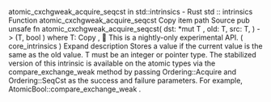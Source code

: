 atomic_cxchgweak_acquire_seqcst in std::intrinsics - Rust
std
::
intrinsics
Function
atomic_cxchgweak_acquire_seqcst
Copy item path
Source
pub unsafe fn atomic_cxchgweak_acquire_seqcst<T>(
    dst:
*mut T
,
    old: T,
    src: T,
) -> (T,
bool
)
where
    T:
Copy
,
🔬
This is a nightly-only experimental API. (
core_intrinsics
)
Expand description
Stores a value if the current value is the same as the
old
value.
T
must be an integer or pointer type.
The stabilized version of this intrinsic is available on the
atomic
types via the
compare_exchange_weak
method by passing
Ordering::Acquire
and
Ordering::SeqCst
as the success and failure parameters.
For example,
AtomicBool::compare_exchange_weak
.
